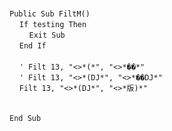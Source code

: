 &nbsp;  &nbsp;  &nbsp;  &nbsp;  
`Public Sub FiltM()`  
&nbsp;&nbsp;&nbsp;&nbsp;`If testing Then`  
&nbsp;&nbsp;&nbsp;&nbsp;&nbsp;&nbsp;&nbsp;&nbsp;`Exit Sub`  
&nbsp;&nbsp;&nbsp;&nbsp;`End If`  
&nbsp;  &nbsp;  &nbsp;  &nbsp;  
&nbsp;&nbsp;&nbsp;&nbsp;`' Filt 13, "<>*(*", "<>*��*"`  
&nbsp;&nbsp;&nbsp;&nbsp;`' Filt 13, "<>*(DJ*", "<>*��DJ*"`  
&nbsp;&nbsp;&nbsp;&nbsp;`Filt 13, "<>*(DJ*", "<>*版)*"`  
&nbsp;  &nbsp;  &nbsp;  &nbsp;  
&nbsp;  &nbsp;  &nbsp;  &nbsp;  
`End Sub`  

